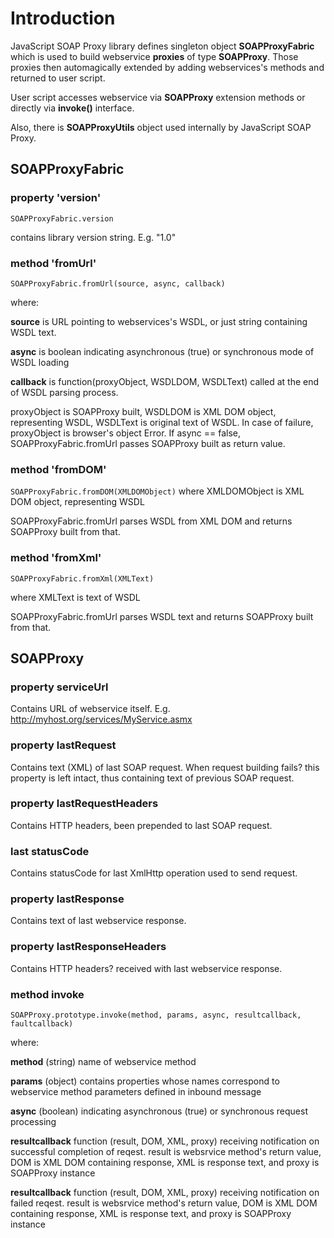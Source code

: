 # Introduction #

JavaScript SOAP Proxy library defines singleton object **SOAPProxyFabric** which is used to build webservice **proxies** of type **SOAPProxy**. Those proxies then automagically extended by adding webservices's methods and returned to user script.

User script accesses webservice via **SOAPProxy** extension methods or directly via **invoke()** interface.

Also, there is **SOAPProxyUtils** object used internally by JavaScript SOAP Proxy.

## SOAPProxyFabric ##

### property 'version' ###
`SOAPProxyFabric.version`

contains library version string. E.g. "1.0"

### method 'fromUrl' ###
`SOAPProxyFabric.fromUrl(source, async, callback)`

where:

**source** is URL pointing to webservices's WSDL, or just string containing WSDL text.

**async** is boolean indicating asynchronous (true) or synchronous mode of WSDL loading

**callback** is function(proxyObject, WSDLDOM, WSDLText) called at the end of WSDL parsing process.

proxyObject is SOAPProxy built, WSDLDOM is XML DOM object, representing WSDL, WSDLText is original text of WSDL. In case of failure, proxyObject is browser's object Error. If async == false, SOAPProxyFabric.fromUrl passes SOAPProxy built as return value.

### method 'fromDOM' ###
`SOAPProxyFabric.fromDOM(XMLDOMObject)`
where XMLDOMObject is XML DOM object, representing WSDL

SOAPProxyFabric.fromUrl parses WSDL from XML DOM and returns SOAPProxy built from that.

### method 'fromXml' ###
`SOAPProxyFabric.fromXml(XMLText)`

where XMLText is text of WSDL

SOAPProxyFabric.fromUrl parses WSDL text and returns SOAPProxy built from that.

## SOAPProxy ##

### property serviceUrl ###

Contains URL of webservice itself. E.g. http://myhost.org/services/MyService.asmx

### property lastRequest ###

Contains text (XML) of last SOAP request. When request building fails? this property is left intact, thus containing text of previous SOAP request.

### property lastRequestHeaders ###

Contains HTTP headers, been prepended to last SOAP request.

### last statusCode ###

Contains statusCode for last XmlHttp operation used to send request.

### property lastResponse ###

Contains text of last webservice response.

### property lastResponseHeaders ###

Contains HTTP headers? received with last webservice response.

### method invoke ###
```
SOAPProxy.prototype.invoke(method, params, async, resultcallback, faultcallback)
```

where:

**method** (string) name of webservice method

**params** (object) contains properties whose names correspond to webservice method parameters defined in inbound message

**async** (boolean) indicating asynchronous (true) or synchronous request processing

**resultcallback** function (result, DOM, XML, proxy) receiving notification on successful completion of reqest. result is websrvice method's return value, DOM is XML DOM containing response, XML is response text, and proxy is SOAPProxy instance

**resultcallback** function (result, DOM, XML, proxy) receiving notification on failed reqest. result is websrvice method's return value, DOM is XML DOM containing response, XML is response text, and proxy is SOAPProxy instance